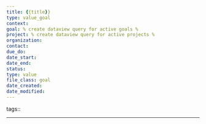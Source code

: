 ```yaml
---
title: {{title}}
type: value_goal
context:
goal: % create dataview query for active goals %
project: % create dataview query for active projects %
organization:
contact:
due_do:
date_start:
date_end:
status:
type: value
file_class: goal
date_created:
date_modified:
---
```

tags::

---
